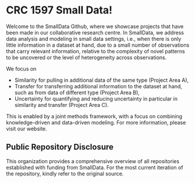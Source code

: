 # CRC 1597 Small Data! 

Welcome to the SmallData Github, where we showcase projects that have been made in our collaborative research centre. In SmallData, we address data analysis and modeling in small data settings, i.e., when there is only little information in a dataset at hand, due to a small number of observations that carry relevant information, relative to the complexity of novel patterns to be uncovered or the level of heterogeneity across observations.

We focus on
* Similarity for pulling in additional data of the same type (Project Area A),
* Transfer for transferring additional information to the dataset at hand, such as from data of different type (Project Area B),
* Uncertainty for quantifying and reducing uncertainty in particular in similarity and transfer (Project Area C).

This is enabled by a joint methods framework, with a focus on combining knowledge-driven and data-driven modeling. For more information, please visit our website. 

## Public Repository Disclosure 

This organization provides a comprehensive overview of all repositories established with funding from SmallData. For the most current iteration of the repository, kindly refer to the original source.
